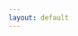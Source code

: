 ```yaml
---
layout: default
---
```





<link rel="stylesheet" href="https://maxcdn.bootstrapcdn.com/font-awesome/4.5.0/css/font-awesome.min.css">
<div id="social-author"> 
        <a target="popup" href="https://www.facebook.com/sharer/sharer.php?u={{ site.url }}{{ page.url }}" ><i class="fa fa-facebook-square fa"></i></a>
        <a href="" ><i class="fa fa-twitter-square fa"></i></a>
        <a href="" ><i class="fa fa-github-square fa"></i></a>
        <a href="" ><i class="fa fa-reddit-square fa"></i></a>                                 
        <a href="" ><i class="fa fa-envelope-square fa"></i></a>                                  
</div>


